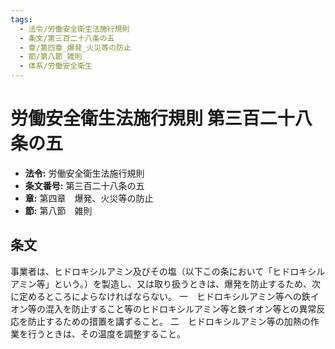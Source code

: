 ```yaml
---
tags:
  - 法令/労働安全衛生法施行規則
  - 条文/第三百二十八条の五
  - 章/第四章_爆発_火災等の防止
  - 節/第八節_雑則
  - 体系/労働安全衛生
---
```

# 労働安全衛生法施行規則 第三百二十八条の五

- **法令:** 労働安全衛生法施行規則
- **条文番号:** 第三百二十八条の五
- **章:** 第四章　爆発、火災等の防止
- **節:** 第八節　雑則

## 条文
事業者は、ヒドロキシルアミン及びその塩（以下この条において「ヒドロキシルアミン等」という。）を製造し、又は取り扱うときは、爆発を防止するため、次に定めるところによらなければならない。
一　ヒドロキシルアミン等への鉄イオン等の混入を防止すること等のヒドロキシルアミン等と鉄イオン等との異常反応を防止するための措置を講ずること。
二　ヒドロキシルアミン等の加熱の作業を行うときは、その温度を調整すること。

